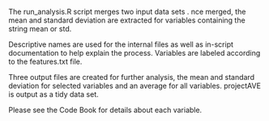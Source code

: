 The run_analysis.R script merges two input data sets . 
nce merged, the mean and standard deviation are extracted for variables containing the string mean or std. 

Descriptive names are used for the internal files as well as in-script documentation to help explain the process. 
Variables are labeled according to the features.txt file. 

Three output files are created for further analysis, 
the mean and standard deviation for selected variables and an average for all variables. 
projectAVE is output as a tidy data set.

Please see the Code Book for details about each variable.

